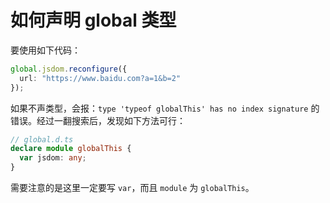 # 如何声明 global 类型

要使用如下代码：

```ts
global.jsdom.reconfigure({
  url: "https://www.baidu.com?a=1&b=2"
});
```

如果不声类型，会报：`type 'typeof globalThis' has no index signature` 的错误。经过一翻搜索后，发现如下方法可行：

```ts
// global.d.ts
declare module globalThis {
  var jsdom: any;
}
```

需要注意的是这里一定要写 `var`，而且 `module` 为 `globalThis`。

